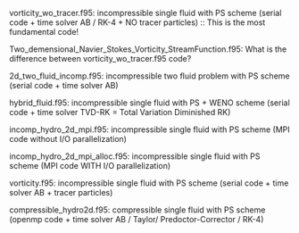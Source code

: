 vorticity_wo_tracer.f95: incompressible single fluid with PS scheme (serial code + time solver AB / RK-4 + NO tracer particles) :: This is the most fundamental code!

Two_demensional_Navier_Stokes_Vorticity_StreamFunction.f95: What is the difference between vorticity_wo_tracer.f95 code?

2d_two_fluid_incomp.f95: incompressible two fluid problem with PS scheme (serial code + time solver AB)

hybrid_fluid.f95: incompressible single fluid with PS + WENO scheme (serial code + time solver TVD-RK = Total Variation Diminished RK)

incomp_hydro_2d_mpi.f95: incompressible single fluid with PS scheme (MPI code without I/O parallelization)

incomp_hydro_2d_mpi_alloc.f95: incompressible single fluid with PS scheme (MPI code WITH I/O parallelization)

vorticity.f95: incompressible single fluid with PS scheme (serial code + time solver AB + tracer particles)

compressible_hydro2d.f95: compressible single fluid with PS scheme (openmp code + time solver AB / Taylor/ Predoctor-Corrector / RK-4)
